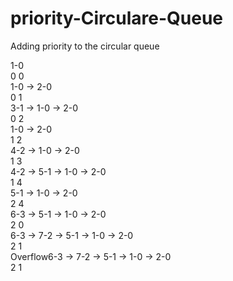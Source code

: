 # priority-Circulare-Queue

Adding priority to the circular queue

1-0 <br>
0 0 <br>
1-0 -> 2-0 <br>
0 1  <br>
3-1 -> 1-0 -> 2-0 <br>
0 2  <br>
1-0 -> 2-0 <br>
1 2  <br>
4-2 -> 1-0 -> 2-0  <br> 
1 3  <br>
4-2 -> 5-1 -> 1-0 -> 2-0  <br> 
1 4  <br>
5-1 -> 1-0 -> 2-0  <br> 
2 4  <br>
6-3 -> 5-1 -> 1-0 -> 2-0  <br> 
2 0  <br>
6-3 -> 7-2 -> 5-1 -> 1-0 -> 2-0  <br> 
2 1  <br>
Overflow6-3 -> 7-2 -> 5-1 -> 1-0 -> 2-0  <br> 
2 1  <br>

